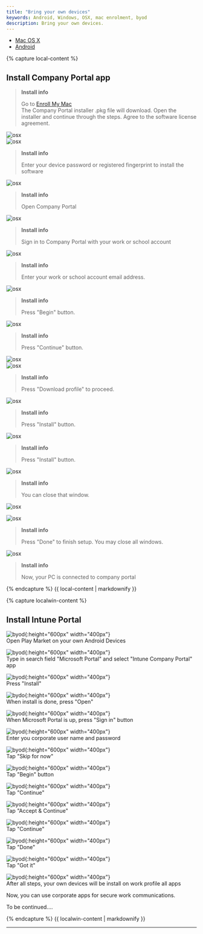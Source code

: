 ```yaml
---
title: "Bring your own devices"
keywords: Android, Windows, OSX, mac enrolment, byod
description: Bring your own devices.
---
```


<ul class="nav nav-tabs">
  <li class="active"><a data-toggle="tab" href="#kubeosx">Mac OS X</a></li>
  <li><a data-toggle="tab" href="#androidtab">Android</a></li>
</ul>
<div class="tab-content">
  <div id="kubeosx" class="tab-pane fade in active">
{% capture local-content %}

## Install Company Portal app

> **Install info**
>
> Go to [Enroll My Mac](https://go.microsoft.com/fwlink/?linkid=853070)  
The Company Portal installer .pkg file will download. Open the installer and continue through the steps. Agree to the software license agreement.

![osx](images/byod_osx_01.png)  
![osx](images/byod_osx_02.png)  

> **Install info**
>
> Enter your device password or registered fingerprint to install the software  
  
![osx](images/byod_osx_03.png)  

> **Install info**
>
> Open Company Portal  
  
![osx](images/byod_osx_04.png)  

> **Install info**
>
> Sign in to Company Portal with your work or school account  
  
![osx](images/byod_osx_05.png)  

> **Install info**
>
> Enter your work or school account email address. 

![osx](images/byod_osx_06.png)  

> **Install info**
>
> Press "Begin" button.  
  
![osx](images/byod_osx_07.png)  

> **Install info**
>
> Press "Continue" button.
  
![osx](images/byod_osx_08.png)  
![osx](images/byod_osx_09.png)

> **Install info**
>
> Press "Download profile" to proceed.  
  
![osx](images/byod_osx_10.png)  

> **Install info**
>
> Press "Install" button.  
  
![osx](images/byod_osx_11.png)

> **Install info**
>
> Press "Install" button.

![osx](images/byod_osx_12.png)

> **Install info**
>
> You can close that window. 
  
![osx](images/byod_osx_13.png)  

![osx](images/byod_osx_14.png)  

> **Install info**
>
> Press "Done" to finish setup. You may close all windows.
  
![osx](images/byod_osx_15.png)  

> **Install info**
>
> Now, your PC is connected to company portal

{% endcapture %}
{{ local-content | markdownify }}

</div>
<div id="androidtab" class="tab-pane fade" markdown="1">
{% capture localwin-content %}

## Install Intune Portal

![byod](images/BYOD_01.png){:height="600px" width="400px"}  
Open Play Market on your own Android Devices

![byod](images/BYOD_02.png){:height="600px" width="400px"}  
Type in search field "Microsoft Portal" and select "Intune Company Portal" app

![byod](images/BYOD_03.png){:height="600px" width="400px"}  
Press "Install"

![bydo](images/BYOD_04.png){:height="600px" width="400px"}  
When install is done, press "Open"

![byod](images/BYOD_05.png){:height="600px" width="400px"}  
When Microsoft Portal is up, press "Sign in" button

![byod](images/BYOD_06.png){:height="600px" width="400px"}  
Enter you corporate user name and password

![byod](images/BYOD_07.png){:height="600px" width="400px"}  
Tap "Skip for now"

![byod](images/BYOD_08.png){:height="600px" width="400px"}  
Tap "Begin" button

![byod](images/BYOD_09.png){:height="600px" width="400px"}  
Tap "Continue"

![byod](images/BYOD_10.png){:height="600px" width="400px"}  
Tap "Accept & Continue"

![byod](images/BYOD_11.png){:height="600px" width="400px"}  
Tap "Continue"

![byod](images/BYOD_12.png){:height="600px" width="400px"}  
Tap "Done"

![byod](images/BYOD_13.png){:height="600px" width="400px"}  
Tap "Got it"

![byod](images/BYOD_14.png){:height="600px" width="400px"}  
After all steps, your own devices will be install on work profile all apps

Now, you can use corporate apps for secure work communications.

To be continued....

{% endcapture %}
{{ localwin-content | markdownify }}
</div>
<hr>
</div>